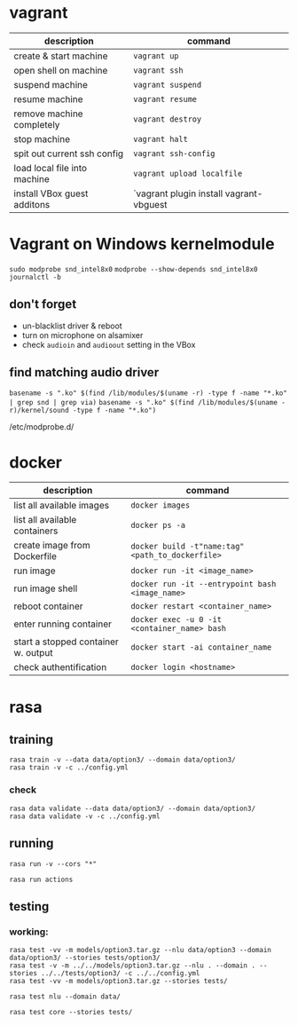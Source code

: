 # vagrant

| description | command |
| - | - |
| create & start machine       | `vagrant up` |
| open shell on machine        | `vagrant ssh` |
| suspend machine              | `vagrant suspend` |
| resume machine               | `vagrant resume` |
| remove machine completely    | `vagrant destroy` |
| stop machine                 | `vagrant halt` |
| spit out current ssh config  | `vagrant ssh-config` |
| load local file into machine | `vagrant upload localfile` |
| install VBox guest additons  | `vagrant plugin install vagrant-vbguest |


# Vagrant on Windows kernelmodule
`sudo modprobe snd_intel8x0`
`modprobe --show-depends snd_intel8x0`
`journalctl -b`

## don't forget
 - un-blacklist driver & reboot
 - turn on microphone on alsamixer
 - check `audioin` and `audioout` setting in the VBox


## find matching audio driver
`basename -s ".ko" $(find /lib/modules/$(uname -r) -type f -name "*.ko"  | grep snd | grep via)`
`basename -s ".ko" $(find /lib/modules/$(uname -r)/kernel/sound -type f -name "*.ko")`


 /etc/modprobe.d/
 
 
# docker
| description | command |
| - | - |
| list all available images | `docker images` |
| list all available containers | `docker ps -a` |
| create image from Dockerfile | `docker build -t"name:tag" <path_to_dockerfile>` |
| run image | `docker run -it <image_name>` |
| run image shell | `docker run -it --entrypoint bash <image_name>` |
| reboot container | `docker restart <container_name>` |
| enter running container | `docker exec -u 0 -it <container_name> bash` |
| start a stopped container w. output | `docker start -ai container_name` |
| check authentification | `docker login <hostname>` |


# rasa

## training
```
rasa train -v --data data/option3/ --domain data/option3/
rasa train -v -c ../config.yml
```

### check
```
rasa data validate --data data/option3/ --domain data/option3/
rasa data validate -v -c ../config.yml
```



## running
```
rasa run -v --cors "*"
```
```
rasa run actions
```

## testing
### working:
```
rasa test -vv -m models/option3.tar.gz --nlu data/option3 --domain data/option3/ --stories tests/option3/
rasa test -v -m ../../models/option3.tar.gz --nlu . --domain . --stories ../../tests/option3/ -c ../../config.yml
rasa test -vv -m models/option3.tar.gz --stories tests/
```
```
rasa test nlu --domain data/
```
```
rasa test core --stories tests/
```


